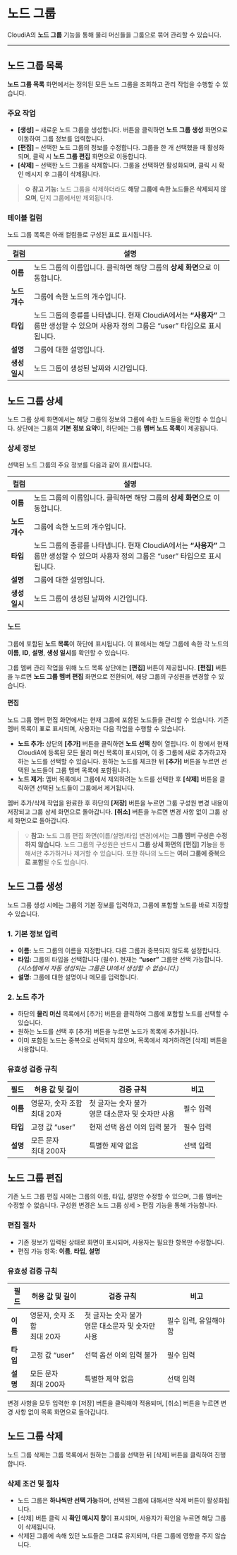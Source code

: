 
# 노드 그룹

CloudiA의 **노드 그룹** 기능을 통해 물리 머신들을 그룹으로 묶어 관리할 수 있습니다. 

---

## 노드 그룹 목록

**노드 그룹 목록** 화면에서는 정의된 모든 노드 그룹을 조회하고 관리 작업을 수행할 수 있습니다. 

### 주요 작업

* **[생성]** – 새로운 노드 그룹을 생성합니다. 버튼을 클릭하면 **노드 그룹 생성** 화면으로 이동하여 그룹 정보를 입력합니다.
* **[편집]** – 선택한 노드 그룹의 정보를 수정합니다. 그룹을 한 개 선택했을 때 활성화되며, 클릭 시 **노드 그룹 편집** 화면으로 이동합니다.
* **[삭제]** – 선택한 노드 그룹을 삭제합니다. 그룹을 선택하면 활성화되며, 클릭 시 확인 메시지 후 그룹이 삭제됩니다.

> ⚙️ **참고 기능:** 노드 그룹을 삭제하더라도 **해당 그룹에 속한 노드들은 삭제되지 않으며**, 단지 그룹에서만 제외됩니다.

### 테이블 컬럼

노드 그룹 목록은 아래 컬럼들로 구성된 표로 표시됩니다.

| 컬럼        | 설명                                                                                    |
| --------- | ------------------------------------------------------------------------------------- |
| **이름**    | 노드 그룹의 이름입니다. 클릭하면 해당 그룹의 **상세 화면**으로 이동합니다.                                          |
| **노드 개수** | 그룹에 속한 노드의 개수입니다.                                                                     |
| **타입**    | 노드 그룹의 종류를 나타냅니다. 현재 CloudiA에서는 **“사용자”** 그룹만 생성할 수 있으며 사용자 정의 그룹은 “user” 타입으로 표시됩니다. |
| **설명**    | 그룹에 대한 설명입니다.                                                      |
| **생성 일시**  | 노드 그룹이 생성된 날짜와 시간입니다.                                                                 |

## 노드 그룹 상세

노드 그룹 상세 화면에서는 해당 그룹의 정보와 그룹에 속한 노드들을 확인할 수 있습니다. 상단에는 그룹의 **기본 정보 요약**이, 하단에는 그룹 **멤버 노드 목록**이 제공됩니다.

### 상세 정보

선택된 노드 그룹의 주요 정보를 다음과 같이 표시합니다.

| 컬럼        | 설명                                                                                    |
| --------- | ------------------------------------------------------------------------------------- |
| **이름**    | 노드 그룹의 이름입니다. 클릭하면 해당 그룹의 **상세 화면**으로 이동합니다.                                          |
| **노드 개수** | 그룹에 속한 노드의 개수입니다.                                                                     |
| **타입**    | 노드 그룹의 종류를 나타냅니다. 현재 CloudiA에서는 **“사용자”** 그룹만 생성할 수 있으며 사용자 정의 그룹은 “user” 타입으로 표시됩니다. |
| **설명**    | 그룹에 대한 설명입니다.                                                      |
| **생성 일시**  | 노드 그룹이 생성된 날짜와 시간입니다.                                                    |

### 노드

그룹에 포함된 **노드 목록**이 하단에 표시됩니다. 이 표에서는 해당 그룹에 속한 각 노드의 **이름**, **ID**, **설명**, **생성 일시**를 확인할 수 있습니다. 

그룹 멤버 관리 작업을 위해 노드 목록 상단에는 **[편집]** 버튼이 제공됩니다. **[편집]** 버튼을 누르면 **노드 그룹 멤버 편집** 화면으로 전환되어, 해당 그룹의 구성원을 변경할 수 있습니다.

#### 편집

노드 그룹 멤버 편집 화면에서는 현재 그룹에 포함된 노드들을 관리할 수 있습니다. 기존 멤버 목록이 표로 표시되며, 사용자는 다음 작업을 수행할 수 있습니다.

* **노드 추가:** 상단의 **[추가]** 버튼을 클릭하면 **노드 선택** 창이 열립니다. 이 창에서 현재 CloudiA에 등록된 모든 물리 머신 목록이 표시되며, 이 중 그룹에 새로 추가하고자 하는 노드를 선택할 수 있습니다. 원하는 노드를 체크한 뒤 **[추가]** 버튼을 누르면 선택된 노드들이 그룹 멤버 목록에 포함됩니다.
* **노드 제거:** 멤버 목록에서 그룹에서 제외하려는 노드를 선택한 후 **[삭제]** 버튼을 클릭하면 선택된 노드들이 그룹에서 제거됩니다.

멤버 추가/삭제 작업을 완료한 후 하단의 **[저장]** 버튼을 누르면 그룹 구성원 변경 내용이 저장되고 그룹 상세 화면으로 돌아갑니다. **[취소]** 버튼을 누르면 변경 사항 없이 그룹 상세 화면으로 돌아갑니다.

> 💡 **참고:** 노드 그룹 편집 화면(이름/설명/타입 변경)에서는 **그룹 멤버 구성은 수정하지 않습니다**. 노드 그룹의 구성원은 반드시 **그룹 상세 화면의 [편집] 기능**을 통해서만 추가하거나 제거할 수 있습니다. 또한 하나의 노드는 **여러 그룹에 중복으로 포함**될 수도 있습니다.

## 노드 그룹 생성

노드 그룹 생성 시에는 그룹의 기본 정보를 입력하고, 그룹에 포함할 노드를 바로 지정할 수 있습니다.

### 1. 기본 정보 입력

* **이름:** 노드 그룹의 이름을 지정합니다. 다른 그룹과 중복되지 않도록 설정합니다.
* **타입:** 그룹의 타입을 선택합니다 (필수). 현재는 **“user”** 그룹만 선택 가능합니다. *(시스템에서 자동 생성되는 그룹은 UI에서 생성할 수 없습니다.)*
* **설명:** 그룹에 대한 설명이나 메모를 입력합니다.

### 2. 노드 추가

* 하단의 **물리 머신** 목록에서 [추가] 버튼을 클릭하여 그룹에 포함할 노드를 선택할 수 있습니다.
* 원하는 노드를 선택 후 [추가] 버튼을 누르면 노드가 목록에 추가됩니다.
* 이미 포함된 노드는 중복으로 선택되지 않으며, 목록에서 제거하려면 [삭제] 버튼을 사용합니다.

### 유효성 검증 규칙

| 필드     | 허용 값 및 길이            | 검증 규칙                           | 비고            |
| ------ | -------------------- | ------------------------------- | ------------- |
| **이름** | 영문자, 숫자 조합<br>최대 20자 | 첫 글자는 숫자 불가<br>영문 대소문자 및 숫자만 사용 | 필수 입력 |
| **타입** | 고정 값 “user”           | 현재 선택 옵션 이외 입력 불가                  | 필수 입력         |
| **설명** | 모든 문자<br>최대 200자     | 특별한 제약 없음                       | 선택 입력         |

## 노드 그룹 편집

기존 노드 그룹 편집 시에는 그룹의 이름, 타입, 설명만 수정할 수 있으며, 그룹 멤버는 수정할 수 없습니다. 구성원 변경은 노드 그룹 상세 > 편집 기능을 통해 가능합니다.

### 편집 절차

* 기존 정보가 입력된 상태로 화면이 표시되며, 사용자는 필요한 항목만 수정합니다.
* 편집 가능 항목: **이름**, **타입**, **설명**

### 유효성 검증 규칙

| 필드     | 허용 값 및 길이            | 검증 규칙                           | 비고            |
| ------ | -------------------- | ------------------------------- | ------------- |
| **이름** | 영문자, 숫자 조합<br>최대 20자 | 첫 글자는 숫자 불가<br>영문 대소문자 및 숫자만 사용 | 필수 입력, 유일해야 함 |
| **타입** | 고정 값 “user”           | 선택 옵션 이외 입력 불가                  | 필수 입력         |
| **설명** | 모든 문자<br>최대 200자     | 특별한 제약 없음                       | 선택 입력         |

변경 사항을 모두 입력한 후 [저장] 버튼을 클릭해야 적용되며, [취소] 버튼을 누르면 변경 사항 없이 목록 화면으로 돌아갑니다.

## 노드 그룹 삭제

노드 그룹 삭제는 그룹 목록에서 원하는 그룹을 선택한 뒤 [삭제] 버튼을 클릭하여 진행합니다.

### 삭제 조건 및 절차

* 노드 그룹은 **하나씩만 선택 가능**하며, 선택된 그룹에 대해서만 삭제 버튼이 활성화됩니다.
* [삭제] 버튼 클릭 시 **확인 메시지 창**이 표시되며, 사용자가 확인을 누르면 해당 그룹이 삭제됩니다.
* 삭제된 그룹에 속해 있던 노드들은 그대로 유지되며, 다른 그룹에 영향을 주지 않습니다.

